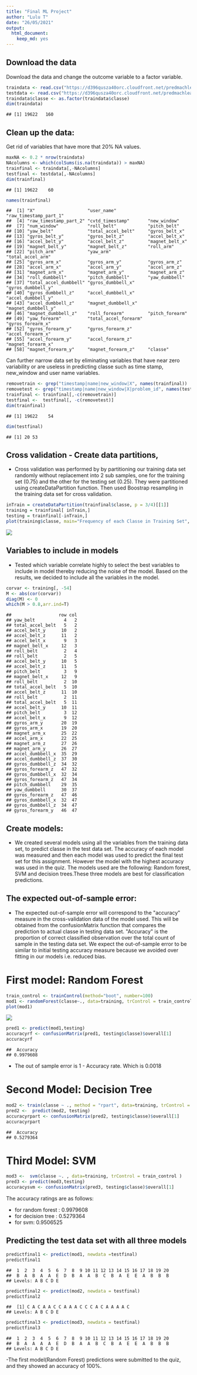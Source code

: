 ```yaml
---
title: "Final ML Project"
author: "Lulu T"
date: "26/05/2021"
output: 
  html_document: 
    keep_md: yes
---
```





## Download the data 
Download the data and change the outcome variable to a factor variable. 


```r
traindata <- read.csv("https://d396qusza40orc.cloudfront.net/predmachlearn/pml-training.csv", na.strings = c(" ","","#DIV/0!","NA"))
testdata <- read.csv("https://d396qusza40orc.cloudfront.net/predmachlearn/pml-testing.csv", na.strings = c(" ","","#DIV/0!", "NA"))
traindata$classe <- as.factor(traindata$classe)
dim(traindata)
```

```
## [1] 19622   160
```

## Clean up the data:

Get rid of variables that have more that 20% NA values. 

```r
maxNA <- 0.2 * nrow(traindata)
NAcolumns <- which(colSums(is.na(traindata)) > maxNA)
trainfinal <- traindata[,-NAcolumns]
testfinal <- testdata[,-NAcolumns]
dim(trainfinal)
```

```
## [1] 19622    60
```

```r
names(trainfinal)
```

```
##  [1] "X"                    "user_name"            "raw_timestamp_part_1"
##  [4] "raw_timestamp_part_2" "cvtd_timestamp"       "new_window"          
##  [7] "num_window"           "roll_belt"            "pitch_belt"          
## [10] "yaw_belt"             "total_accel_belt"     "gyros_belt_x"        
## [13] "gyros_belt_y"         "gyros_belt_z"         "accel_belt_x"        
## [16] "accel_belt_y"         "accel_belt_z"         "magnet_belt_x"       
## [19] "magnet_belt_y"        "magnet_belt_z"        "roll_arm"            
## [22] "pitch_arm"            "yaw_arm"              "total_accel_arm"     
## [25] "gyros_arm_x"          "gyros_arm_y"          "gyros_arm_z"         
## [28] "accel_arm_x"          "accel_arm_y"          "accel_arm_z"         
## [31] "magnet_arm_x"         "magnet_arm_y"         "magnet_arm_z"        
## [34] "roll_dumbbell"        "pitch_dumbbell"       "yaw_dumbbell"        
## [37] "total_accel_dumbbell" "gyros_dumbbell_x"     "gyros_dumbbell_y"    
## [40] "gyros_dumbbell_z"     "accel_dumbbell_x"     "accel_dumbbell_y"    
## [43] "accel_dumbbell_z"     "magnet_dumbbell_x"    "magnet_dumbbell_y"   
## [46] "magnet_dumbbell_z"    "roll_forearm"         "pitch_forearm"       
## [49] "yaw_forearm"          "total_accel_forearm"  "gyros_forearm_x"     
## [52] "gyros_forearm_y"      "gyros_forearm_z"      "accel_forearm_x"     
## [55] "accel_forearm_y"      "accel_forearm_z"      "magnet_forearm_x"    
## [58] "magnet_forearm_y"     "magnet_forearm_z"     "classe"
```
Can further narrow data set by eliminating variables that have near zero variability or are useless in predicting classe such as time stamp, new_window and user name variables.

```r
removetrain <- grep("timestamp|name|new_window|X", names(trainfinal))
removetest <- grep("timestamp|name|new_window|X|problem_id", names(testfinal))
trainfinal <- trainfinal[,-c(removetrain)]
testfinal <-  testfinal[, -c(removetest)]
dim(trainfinal)
```

```
## [1] 19622    54
```

```r
dim(testfinal)
```

```
## [1] 20 53
```
## Cross validation - Create data partitions, 
- Cross validation was performed by by partitioning our training data set randomly without replacement into 2 sub samples, one for the training set (0.75) and the other for the testing set (0.25). They were partitioned using createDataPartition function.  Then used Boostrap resampling in the training data set for cross validation. 


```r
inTrain = createDataPartition(trainfinal$classe, p = 3/4)[[1]]
training = trainfinal[ inTrain,]  
testing = trainfinal[-inTrain,] 
plot(training$classe, main="Frequency of each Classe in Training Set", xlab="classe", ylab="Frequency")
```

![](finalML_files/figure-html/unnamed-chunk-4-1.png)<!-- -->

## Variables to include in models
- Tested which variable correlate highly to select the best variables to include in model thereby reducing the noise of the model. Based on the results, we decided to include all the variables in the model. 

```r
corvar <- training[, -54]
M <- abs(cor(corvar))
diag(M) <- 0
which(M > 0.8,arr.ind=T)
```

```
##                  row col
## yaw_belt           4   2
## total_accel_belt   5   2
## accel_belt_y      10   2
## accel_belt_z      11   2
## accel_belt_x       9   3
## magnet_belt_x     12   3
## roll_belt          2   4
## roll_belt          2   5
## accel_belt_y      10   5
## accel_belt_z      11   5
## pitch_belt         3   9
## magnet_belt_x     12   9
## roll_belt          2  10
## total_accel_belt   5  10
## accel_belt_z      11  10
## roll_belt          2  11
## total_accel_belt   5  11
## accel_belt_y      10  11
## pitch_belt         3  12
## accel_belt_x       9  12
## gyros_arm_y       20  19
## gyros_arm_x       19  20
## magnet_arm_x      25  22
## accel_arm_x       22  25
## magnet_arm_z      27  26
## magnet_arm_y      26  27
## accel_dumbbell_x  35  29
## accel_dumbbell_z  37  30
## gyros_dumbbell_z  34  32
## gyros_forearm_z   47  32
## gyros_dumbbell_x  32  34
## gyros_forearm_z   47  34
## pitch_dumbbell    29  35
## yaw_dumbbell      30  37
## gyros_forearm_z   47  46
## gyros_dumbbell_x  32  47
## gyros_dumbbell_z  34  47
## gyros_forearm_y   46  47
```


## Create models:
- We created several models using all the variables from the training data set, to predict classe in the test data set. The accuracy of each model was measured and then each model was used to predict the final test set for this assignment. However the model with the highest accuracy was used in the quiz. The models used are the following: Random forest, SVM and decision trees.These three models are best for classification predictions. 

## The expected out-of-sample error:
- The expected out-of-sample error will correspond to the "accuracy" measure in the cross-validation data of the model used. This will be obtained from the confusionMatrix function that compares the prediction to actual classe in testing data set. "Accuracy" is the proportion of correct classified observation over the total count of sample in the testing data set. We expect the out-of-sample error to be similar to initial testing accuracy measure because we avoided over fitting in our models i.e. reduced bias. 

# First model: Random Forest 


```r
train_control <- trainControl(method="boot", number=100)
mod1 <- randomForest(classe~., data=training, trControl = train_control)
plot(mod1)
```

![](finalML_files/figure-html/unnamed-chunk-6-1.png)<!-- -->

```r
pred1 <- predict(mod1,testing)
accuracyrf <- confusionMatrix(pred1, testing$classe)$overall[1]
accuracyrf
```

```
##  Accuracy 
## 0.9979608
```
- The out of sample error is 1 - Accuracy rate. Which is 0.0018

# Second Model: Decision Tree


```r
mod2 <- train(classe ~ ., method = "rpart", data=training, trControl = train_control)
pred2 <-  predict(mod2, testing)
accuracyrpart <- confusionMatrix(pred2, testing$classe)$overall[1]
accuracyrpart
```

```
##  Accuracy 
## 0.5279364
```


# Third Model: SVM

```r
mod3 <-  svm(classe ~. , data=training, trControl = train_control )
pred3 <- predict(mod3,testing)
accuracysvm <- confusionMatrix(pred3, testing$classe)$overall[1]
```

The accuracy ratings are as follows:
 - for random forest : 0.9979608  
 - for decision tree : 0.5279364  
 - for svm:  0.9506525  

## Predicting the test data set with all three models


```r
predictfinal1 <- predict(mod1, newdata =testfinal)
predictfinal1
```

```
##  1  2  3  4  5  6  7  8  9 10 11 12 13 14 15 16 17 18 19 20 
##  B  A  B  A  A  E  D  B  A  A  B  C  B  A  E  E  A  B  B  B 
## Levels: A B C D E
```


```r
predictfinal2 <- predict(mod2, newdata = testfinal)
predictfinal2
```

```
##  [1] C A C A A C C A A A C C C A C A A A A C
## Levels: A B C D E
```


```r
predictfinal3 <- predict(mod3, newdata = testfinal)
predictfinal3
```

```
##  1  2  3  4  5  6  7  8  9 10 11 12 13 14 15 16 17 18 19 20 
##  B  A  A  A  A  E  D  B  A  A  B  C  B  A  E  E  A  B  B  B 
## Levels: A B C D E
```

-The first model(Random Forest) predictions were submitted to the quiz, and they showed an accuracy of 100%. 



